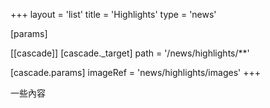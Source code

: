 +++
layout = 'list'
title = 'Highlights'
type = 'news'

[params]

[[cascade]]
  [cascade._target]
    path = '/news/highlights/**'

  [cascade.params]
    imageRef = 'news/highlights/images'
+++

一些內容
